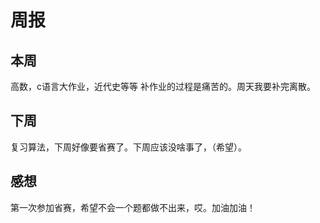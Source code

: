 # 周报
## 本周
  高数，c语言大作业，近代史等等 补作业的过程是痛苦的。周天我要补完离散。
## 下周
  复习算法，下周好像要省赛了。下周应该没啥事了，（希望）。
##  感想
  第一次参加省赛，希望不会一个题都做不出来，哎。加油加油！
